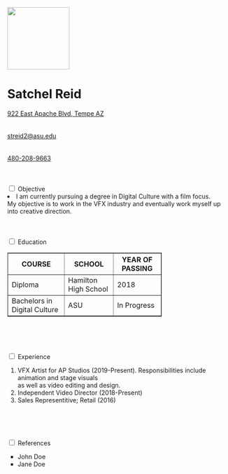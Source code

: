 

<!DOCTYPE html>
<html>
<head>

<style>
</style>

<link rel="stylesheet" type="text/css" href="Assignment3.css">
</head>


<body>
  <img src="https://www.asu.edu/asuthemes/4.8/assets/full_logo.png" height="142">

  <h1>Satchel Reid</h1>
  <a href=' https://www.google.com/maps/place/922+E+Apache+Blvd,+Tempe,+AZ+85281/data=!4m2!3m1!1s0x872b08e901c5dbf5:0x8e6fcd887f7aaf02?sa=X&ved=2ahUKEwiGm5mu4dTkAhVULX0KHdhWDHsQ8gEwAHoECAoQAQ' target='_blank'>  922 East Apache Blvd, Tempe AZ </a>
  <br><br><br>
  <a href="mailto:streid2@asu.edu" target="_blank"> streid2@asu.edu </a>
  <br><br><br>
  <a href="tel:480-208-9663" target="_blank"> 480-208-9663 </a>
<section id="accordion">
<br><br><br>
<div>
  <input type="checkbox" id="check-1" />
	<label for="check-1">Objective</label>
				<article>
          <body>
            <li> I am currently pursuing a degree in Digital Culture with a film focus. <br> My objective is to work in the VFX industry and eventually work myself up into creative direction.</li>
          </body>
        </article>
</div>
<br><br><br>

<div>
  <input type="checkbox" id="check-2" />
	<label for="check-2">Education</label>
			<article>
        <a>
          <table style="width:70%" border="1">
            <tr>
              <th>COURSE</th>
              <th>SCHOOL</th>
              <th>YEAR OF PASSING</th>
            </tr>
            <tr>
              <td>Diploma</td>
              <td>Hamilton High School</td>
              <td>2018</td>
            </tr>
            <tr>
        <td>Bachelors in Digital Culture</td>
        <td>ASU</td>
        <td>In Progress </td>
      </tr>
          </table>
        </a>
      </article>
</div>

<br><br><br>

<div>
  <input type="checkbox" id="check-3" />
	<label for="check-3">Experience</label>
	<article>
    <ol>
      <li>VFX Artist for AP Studios (2019-Present). Responsibilities include animation and stage visuals<br>as well as video editing and design.</li>
      <li>Independent Video Director (2018-Present)</li>
      <li>Sales Representitive; Retail (2016)</li>
    </ol>
  </article>
</div>

<br><br><br>

<div>
  <input type="checkbox" id="check-4" />
	<label for="check-4">References</label>
	<article>

  <ul style="list-style-type:square;">
      <li>John Doe</li>
      <li>Jane Doe</li>
    </ul>
  </article>
</div>

</body>

</html>
